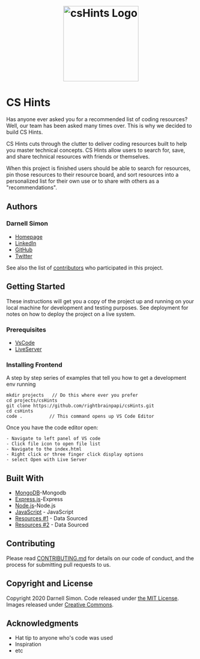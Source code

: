 <h1 align="center">
	<br>
	<img width="200" src="https://cdn.glitch.com/b75055dd-03c2-47e5-9f5d-7923ac439cc1%2FcsHintsLogoPink.png?v=1585570828441" alt="csHints Logo">
	<br>
</h1>

# CS Hints

Has anyone ever asked you for a recommended list of coding resources? Well, our team has been asked many times over. This is why we decided to build CS Hints.

CS Hints cuts through the clutter to deliver coding resources built to help you master technical concepts. CS Hints allow users to search for, save, and share technical resources with friends or themselves.

When this project is finished users should be able to search for resources, pin those resources to their resource board, and sort resources into a personalized list for their own use or to share with others as a "recommendations".

## Authors

### Darnell Simon

- [Homepage](https://rightbrainpapi.com)
- [LinkedIn](https://www.linkedin.com/in/darnellsimon/)
- [GitHub](https://github.com/rightbrainpapi)
- [Twitter](https://twitter.com/rightbrainpapi)

See also the list of [contributors](https://github.com/your/project/contributors) who participated in this project.

## Getting Started

These instructions will get you a copy of the project up and running on your local machine for development and testing purposes. See deployment for notes on how to deploy the project on a live system.

### Prerequisites

- [VsCode](https://code.visualstudio.com/)
- [LiveServer](https://marketplace.visualstudio.com/items?itemName=ritwickdey.LiveServer)

### Installing Frontend

A step by step series of examples that tell you how to get a development env running

```
mkdir projects   // Do this where ever you prefer
cd projects/csHints
git clone https://github.com/rightbrainpapi/csHints.git
cd csHints
code .          // This command opens up VS Code Editor
```

Once you have the code editor open:

```
- Navigate to left panel of VS code
- Click file icon to open file list
- Navigate to the index.html
- Right click or three finger click display options
- select Open with Live Server
```

<!-- ## Running the tests

Explain how to run the automated tests for this system

### Break down into end to end tests

Explain what these tests test and why

```
Give an example
```

### And coding style tests

Explain what these tests test and why

```
Give an example
```

## Deployment

Add additional notes about how to deploy this on a live system -->

## Built With

- [MongoDB](https://www.mongodb.com/)-Mongodb
- [Express.js](https://expressjs.com/)-Express
- [Node.js](https://nodejs.org/en/)-Node.js
- [JavaScript](https://developer.mozilla.org/en-US/docs/Web/JavaScript) - JavaScript
- [Resources #1](https://github.com/sdmg15/Best-websites-a-programmer-should-visit/blob/master/README.md#tutorials) - Data Sourced
- [Resources #2](https://github.com/Michael0x2a/curated-programming-resources/blob/master/resources.md#where-do-i-start) - Data Sourced

## Contributing

Please read [CONTRIBUTING.md](CONTRIBUTING.md) for details on our code of conduct, and the process for submitting pull requests to us.

## Copyright and License

Copyright 2020 Darnell Simon. Code released under [the MIT License](LICENSE.md). Images released under [Creative Commons](https://creativecommons.org/licenses/by/3.0/legalcode.txt).

## Acknowledgments

- Hat tip to anyone who's code was used
- Inspiration
- etc
